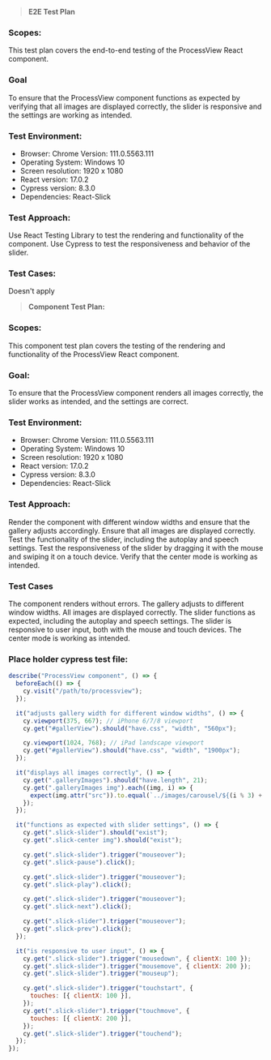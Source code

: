 > **E2E Test Plan**

### **Scopes:**

This test plan covers the end-to-end testing of the ProcessView React component.

### **Goal**

To ensure that the ProcessView component functions as expected by verifying that all images are displayed correctly, the slider is responsive and the settings are working as intended.

### **Test Environment:**

- Browser: Chrome Version: 111.0.5563.111
- Operating System: Windows 10
- Screen resolution: 1920 x 1080
- React version: 17.0.2
- Cypress version: 8.3.0
- Dependencies: React-Slick

### **Test Approach:**

Use React Testing Library to test the rendering and functionality of the component.
Use Cypress to test the responsiveness and behavior of the slider.

### **Test Cases:**

Doesn't apply

> **Component Test Plan:**

### **Scopes:**

This component test plan covers the testing of the rendering and functionality of the ProcessView React component.

### **Goal:**

To ensure that the ProcessView component renders all images correctly, the slider works as intended, and the settings are correct.

### **Test Environment:**

- Browser: Chrome Version: 111.0.5563.111
- Operating System: Windows 10
- Screen resolution: 1920 x 1080
- React version: 17.0.2
- Cypress version: 8.3.0
- Dependencies: React-Slick

### **Test Approach:**

Render the component with different window widths and ensure that the gallery adjusts accordingly.
Ensure that all images are displayed correctly.
Test the functionality of the slider, including the autoplay and speech settings.
Test the responsiveness of the slider by dragging it with the mouse and swiping it on a touch device.
Verify that the center mode is working as intended.

### **Test Cases**

The component renders without errors.
The gallery adjusts to different window widths.
All images are displayed correctly.
The slider functions as expected, including the autoplay and speech settings.
The slider is responsive to user input, both with the mouse and touch devices.
The center mode is working as intended.

### **Place holder cypress test file:**

```js
describe("ProcessView component", () => {
  beforeEach(() => {
    cy.visit("/path/to/processview");
  });

  it("adjusts gallery width for different window widths", () => {
    cy.viewport(375, 667); // iPhone 6/7/8 viewport
    cy.get("#gallerView").should("have.css", "width", "560px");

    cy.viewport(1024, 768); // iPad landscape viewport
    cy.get("#gallerView").should("have.css", "width", "1900px");
  });

  it("displays all images correctly", () => {
    cy.get(".galleryImages").should("have.length", 21);
    cy.get(".galleryImages img").each((img, i) => {
      expect(img.attr("src")).to.equal(`../images/carousel/${(i % 3) + 1}.png`);
    });
  });

  it("functions as expected with slider settings", () => {
    cy.get(".slick-slider").should("exist");
    cy.get(".slick-center img").should("exist");

    cy.get(".slick-slider").trigger("mouseover");
    cy.get(".slick-pause").click();

    cy.get(".slick-slider").trigger("mouseover");
    cy.get(".slick-play").click();

    cy.get(".slick-slider").trigger("mouseover");
    cy.get(".slick-next").click();

    cy.get(".slick-slider").trigger("mouseover");
    cy.get(".slick-prev").click();
  });

  it("is responsive to user input", () => {
    cy.get(".slick-slider").trigger("mousedown", { clientX: 100 });
    cy.get(".slick-slider").trigger("mousemove", { clientX: 200 });
    cy.get(".slick-slider").trigger("mouseup");

    cy.get(".slick-slider").trigger("touchstart", {
      touches: [{ clientX: 100 }],
    });
    cy.get(".slick-slider").trigger("touchmove", {
      touches: [{ clientX: 200 }],
    });
    cy.get(".slick-slider").trigger("touchend");
  });
});
```
